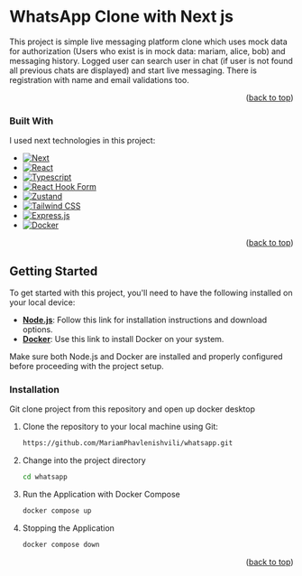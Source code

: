# WhatsApp Clone with Next js

This project is simple live messaging platform clone which uses mock data for authorization (Users who exist is in mock data: mariam, alice, bob) and messaging history. Logged user can search user in chat (if user is not found all previous chats are displayed) and start live messaging. There is registration with name and email validations too.

<p align="right">(<a href="#readme-top">back to top</a>)</p>



### Built With

I used next technologies in this project:

* [![Next][Next.js]][Next-url]
* [![React][React.js]][React-url]
* [![Typescript][Typescript]][Typescript-url]
* [![React Hook Form][React Hook Form]][React Hook Form-url]
* [![Zustand][Zustand]][Zustand-url]
* [![Tailwind CSS][Tailwind CSS]][Tailwind CSS-url]
* [![Express.js][Express.js]][Express.js-url]
* [![Docker][Docker]][Docker-url]



<p align="right">(<a href="#readme-top">back to top</a>)</p>



<!-- GETTING STARTED -->

## Getting Started

To get started with this project, you'll need to have the following installed on your local device:

- **[Node.js](https://nodejs.org/en/download/)**: Follow this link for installation instructions and download options.
- **[Docker](https://docs.docker.com/get-docker/)**: Use this link to install Docker on your system.

Make sure both Node.js and Docker are installed and properly configured before proceeding with the project setup.


### Installation

Git clone project from this repository and open up docker desktop

1. Clone the repository to your local machine using Git:
   ```sh
   https://github.com/MariamPhavlenishvili/whatsapp.git
   ```
2. Change into the project directory
   ```sh
   cd whatsapp
   ```
3. Run the Application with Docker Compose
    ```sh
    docker compose up
    ```
4. Stopping the Application
    ```sh
    docker compose down
    ```

<p align="right">(<a href="#readme-top">back to top</a>)</p>


<!-- MARKDOWN LINKS & IMAGES -->
<!-- https://www.markdownguide.org/basic-syntax/#reference-style-links -->

[Next.js]: https://img.shields.io/badge/next.js-000000?style=for-the-badge&logo=nextdotjs&logoColor=white
[Next-url]: https://nextjs.org/
[React.js]: https://img.shields.io/badge/React-20232A?style=for-the-badge&logo=react&logoColor=61DAFB
[React-url]: https://reactjs.org/
[TypeScript]: https://img.shields.io/badge/TypeScript-007ACC?style=for-the-badge&logo=typescript&logoColor=white
[TypeScript-url]: https://www.typescriptlang.org/
[Docker]: https://img.shields.io/badge/Docker-2496ED?style=for-the-badge&logo=docker&logoColor=white
[Docker-url]: https://www.docker.com/
[React Hook Form]: https://img.shields.io/badge/React_Hook_Form-EC5990?style=for-the-badge&logo=react&logoColor=white
[React Hook Form-url]: https://react-hook-form.com/
[Zustand]: https://img.shields.io/badge/Zustand-007ACC?style=for-the-badge&logo=react&logoColor=white
[Zustand-url]: https://github.com/pmndrs/zustand
[Tailwind CSS]: https://img.shields.io/badge/Tailwind_CSS-06B6D4?style=for-the-badge&logo=tailwindcss&logoColor=white
[Tailwind CSS-url]: https://tailwindcss.com/
[Express.js]: https://img.shields.io/badge/Express.js-000000?style=for-the-badge&logo=express&logoColor=white
[Express.js-url]: https://expressjs.com/



